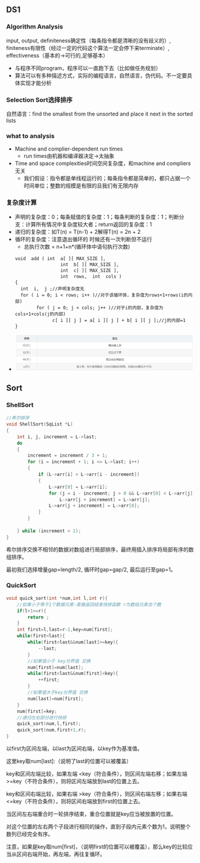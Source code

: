 ## DS1
### Algorithm Analysis
input, output, definiteness确定性（每条指令都是清晰的没有歧义的）, finiteness有限性（经过一定的代码这个算法一定会停下来terminate）, effectiveness（基本的->可行的,足够基本）
- 与程序不同program，程序可以一直跑下去（比如做任务规划）
- 算法可以有多种描述方式，实际的编程语言，自然语言，伪代码。不一定要具体实现才能分析

### Selection Sort选择排序
自然语言：find the smallest from the unsorted and place it next in the sorted lists

### what to analysis
- Machine and complier-dependent run times
  - run times由机器和编译器决定->太抽象
- Time and space complexities时间空间复杂度，和machine and compliers无关
  - 我们假设：指令都是单线程运行的；每条指令都是简单的，都只占据一个  时间单位；整数的规模是有限的且我们有无限内存
  
### 复杂度计算
- 声明的复杂度：0；每条赋值的复杂度：1；每条判断的复杂度：1；判断分支：计算所有情况中复杂度较大者；return返回的复杂度：1
- 递归的复杂度：如T(n) = T(n-1) + 2解得T(n) = 2n + 2
- 循环的复杂度：注意退出循环的 时候还有一次判断但不运行
  - 总执行次数 = n+1+n*(循环体中语句执行次数)
  ```
  void  add ( int  a[ ][ MAX_SIZE ], 
                   int  b[ ][ MAX_SIZE ], 
                   int  c[ ][ MAX_SIZE ],
                   int  rows,  int  cols )
  {
    int  i,  j ;//声明复杂度无
    for ( i = 0; i < rows; i++ )//对于该循环体，复杂度为rows+1+rows(i的内部)
          for ( j = 0; j < cols; j++ )//对于i的内部，复杂度为cols+1+cols(j的内部)
                c[ i ][ j ] = a[ i ][ j ] + b[ i ][ j ];//j的内部=1
  }
  ```
- ![](1.png)

## Sort

### ShellSort

```c
//希尔排序
void ShellSort(SqList *L)
{
    int i, j, increment = L->last;
    do
    {
        increment = increment / 3 + 1;
        for (i = increment + 1; i <= L->last; i++)
        {
            if (L->arr[i] < L->arr[i - increment])
            {
                L->arr[0] = L->arr[i];
                for (j = i - increment; j > 0 && L->arr[0] < L->arr[j]; j -= increment)
                    L->arr[j + increment] = L->arr[j];
                L->arr[j + increment] = L->arr[0];
            }
        }
 
    } while (increment > 1);
}
```
希尔排序交换不相邻的数据对数组进行局部排序，最终用插入排序将局部有序的数组排序。

最初我们选择增量gap=length/2, 循环时gap=gap/2, 最后运行至gap=1。

### QuickSort

```c
void quick_sort(int *num,int l,int r){
	//如果小于等于1个数据元素·直接返回结束快排函数 r为数组元素总个数
	if(l+1>=r){
		return ;
	}
	int first=l,last=r-1,key=num[first];
	while(first<last){
		while(first<last&&num[last]>=key){
			--last;
		}
		//如果值小于 key分界值 交换 
		num[first]=num[last];
		while(first<last&&num[first]<key){
			++first;
		}
		//如果值大于key分界值 交换 
		num[last]=num[first];
	}
	num[first]=key;
	//递归左右部分进行快排 
	quick_sort(num,l,first);
	quick_sort(num,first+1,r);
}
```
以first为区间左端，以last为区间右端，以key作为基准值。

这里key取num[last]:（说明了last的位置可以被覆盖）

key和区间左端比较，如果左端 <key（符合条件），则区间左端右移；如果左端 >=key（不符合条件），则将区间左端放到last的位置上去。

key和区间右端比较，如果右端 >key（符合条件），则区间右端左移；如果右端 <=key（不符合条件），则将区间右端放到first的位置上去。

当区间左右端重合时一轮排序结束，重合位置就是key应当被放置的位置。

对这个位置的左右两个子段进行相同的操作，直到子段内元素个数为1，说明整个数列已经完全有序。

注意，如果是key取num[first]，（说明first的位置可以被覆盖），那么key的比较应当从区间右端开始，再左端，再往复循环。

